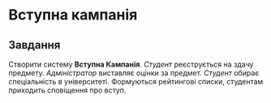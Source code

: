 # Вступна кампанія
## Завдання
Створити систему **Вступна Кампанія**. *Студент* реєструється на здачу предмету.
*Адміністратор* виставляє оцінки за предмет. *Студент* обирає спеціальність в університеті.
Формуються рейтингові списки, студентам приходить сповіщення про вступ.
